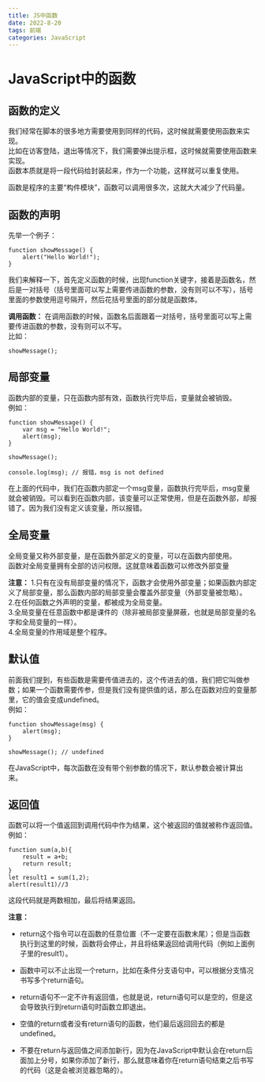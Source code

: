 ```yaml
---
title: JS中函数
date: 2022-8-20 
tags: 前端
categories: JavaScript
---
```

# JavaScript中的函数

## 函数的定义

我们经常在脚本的很多地方需要使用到同样的代码，这时候就需要使用函数来实现。  
比如在访客登陆，退出等情况下，我们需要弹出提示框，这时候就需要使用函数来实现。  
函数本质就是将一段代码给封装起来，作为一个功能，这样就可以重复使用。  

函数是程序的主要“构件模块”，函数可以调用很多次，这就大大减少了代码量。

## 函数的声明

先举一个例子：

    function showMessage() {
        alert("Hello World!");
    }

我们来解释一下，首先定义函数的时候，出现function关键字，接着是函数名，然后是一对括号（括号里面可以写上需要传进函数的参数，没有则可以不写），括号里面的参数使用逗号隔开，然后花括号里面的部分就是函数体。 

**调用函数：**
在调用函数的时候，函数名后面跟着一对括号，括号里面可以写上需要传进函数的参数，没有则可以不写。  
比如：

    showMessage();

## 局部变量

函数内部的变量，只在函数内部有效，函数执行完毕后，变量就会被销毁。  
例如：  

    function showMessage() {
        var msg = "Hello World!";
        alert(msg);
    }

    showMessage();

    console.log(msg); // 报错，msg is not defined

在上面的代码中，我们在函数内部定一个msg变量，函数执行完毕后，msg变量就会被销毁。可以看到在函数内部，该变量可以正常使用，但是在函数外部，却报错了。因为我们没有定义该变量，所以报错。

## 全局变量

全局变量又称外部变量，是在函数外部定义的变量，可以在函数内部使用。  
函数对全局变量拥有全部的访问权限。这就意味着函数可以修改外部变量

**注意：**
1.只有在没有局部变量的情况下，函数才会使用外部变量；如果函数内部定义了局部变量，那么函数内部的局部变量会覆盖外部变量（外部变量被忽略）。  
2.在任何函数之外声明的变量，都被成为全局变量。  
3.全局变量在任意函数中都是课件的（除非被局部变量屏蔽，也就是局部变量的名字和全局变量的一样）。  
4.全局变量的作用域是整个程序。

## 默认值

前面我们提到，有些函数是需要传值进去的，这个传进去的值，我们把它叫做参数；如果一个函数需要传参，但是我们没有提供值的话，那么在函数对应的变量那里，它的值会变成undefined。  
例如：

    function showMessage(msg) {
        alert(msg);
    }

    showMessage(); // undefined  

在JavaScript中，每次函数在没有带个别参数的情况下，默认参数会被计算出来。

## 返回值

函数可以将一个值返回到调用代码中作为结果，这个被返回的值就被称作返回值。  
例如：

    function sum(a,b){
        result = a+b;
        return result;
    }
    let result1 = sum(1,2);
    alert(result1)//3

这段代码就是两数相加，最后将结果返回。

**注意：**

- return这个指令可以在函数的任意位置（不一定要在函数末尾）；但是当函数执行到这里的时候，函数将会停止，并且将结果返回给调用代码（例如上面例子里的result1）。

- 函数中可以不止出现一个return，比如在条件分支语句中，可以根据分支情况书写多个return语句。

- return语句不一定不许有返回值，也就是说，return语句可以是空的，但是这会导致执行到return语句时函数立即退出。

- 空值的return或者没有return语句的函数，他们最后返回回去的都是undefined。

- 不要在return与返回值之间添加新行，因为在JavaScript中默认会在return后面加上分号，如果你添加了新行，那么就意味着你在return语句结束之后书写的代码（这是会被浏览器忽略的）。